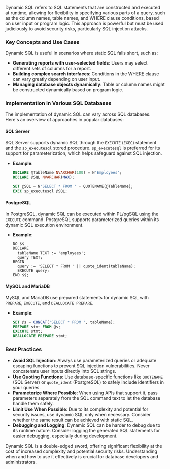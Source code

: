 Dynamic SQL refers to SQL statements that are constructed and executed at runtime, allowing for flexibility in specifying various parts of a query, such as the column names, table names, and WHERE clause conditions, based on user input or program logic. This approach is powerful but must be used judiciously to avoid security risks, particularly SQL injection attacks.

### Key Concepts and Use Cases

Dynamic SQL is useful in scenarios where static SQL falls short, such as:

- **Generating reports with user-selected fields**: Users may select different sets of columns for a report.
- **Building complex search interfaces**: Conditions in the WHERE clause can vary greatly depending on user input.
- **Managing database objects dynamically**: Table or column names might be constructed dynamically based on program logic.

### Implementation in Various SQL Databases

The implementation of dynamic SQL can vary across SQL databases. Here's an overview of approaches in popular databases:

#### SQL Server

SQL Server supports dynamic SQL through the `EXECUTE` (`EXEC`) statement and the `sp_executesql` stored procedure. `sp_executesql` is preferred for its support for parameterization, which helps safeguard against SQL injection.

- **Example**:
  ```sql
  DECLARE @TableName NVARCHAR(100) = N'Employees';
  DECLARE @SQL NVARCHAR(MAX);
  
  SET @SQL = N'SELECT * FROM ' + QUOTENAME(@TableName);
  EXEC sp_executesql @SQL;
  ```

#### PostgreSQL

In PostgreSQL, dynamic SQL can be executed within PL/pgSQL using the `EXECUTE` command. PostgreSQL supports parameterized queries within its dynamic SQL execution environment.

- **Example**:
  ```plpgsql
  DO $$
  DECLARE
    tableName TEXT := 'employees';
    query TEXT;
  BEGIN
    query := 'SELECT * FROM ' || quote_ident(tableName);
    EXECUTE query;
  END $$;
  ```

#### MySQL and MariaDB

MySQL and MariaDB use prepared statements for dynamic SQL with `PREPARE`, `EXECUTE`, and `DEALLOCATE PREPARE`.

- **Example**:
  ```sql
  SET @s = CONCAT('SELECT * FROM ', tableName);
  PREPARE stmt FROM @s;
  EXECUTE stmt;
  DEALLOCATE PREPARE stmt;
  ```

### Best Practices

- **Avoid SQL Injection**: Always use parameterized queries or adequate escaping functions to prevent SQL injection vulnerabilities. Never concatenate user inputs directly into SQL strings.
- **Use Quoting Functions**: Use database-specific functions like `QUOTENAME` (SQL Server) or `quote_ident` (PostgreSQL) to safely include identifiers in your queries.
- **Parameterize Where Possible**: When using APIs that support it, pass parameters separately from the SQL command text to let the database handle them safely.
- **Limit Use When Possible**: Due to its complexity and potential for security issues, use dynamic SQL only when necessary. Consider whether the same result can be achieved with static SQL.
- **Debugging and Logging**: Dynamic SQL can be harder to debug due to its runtime nature. Consider logging the generated SQL statements for easier debugging, especially during development.

Dynamic SQL is a double-edged sword, offering significant flexibility at the cost of increased complexity and potential security risks. Understanding when and how to use it effectively is crucial for database developers and administrators.